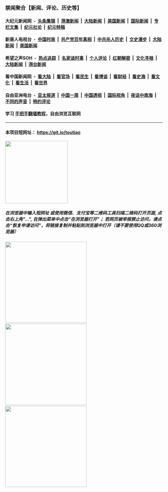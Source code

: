 ### 禁闻聚合【新闻、评论、历史等】

#### 大纪元新闻网 &nbsp;-&nbsp; [头条集锦](indexes/E头条集锦.md?t=02242102) &nbsp;|&nbsp; [港澳新闻](indexes/E港澳新闻.md?t=02242102)  &nbsp;|&nbsp; [大陆新闻](indexes/E大陆新闻.md?t=02242102) &nbsp;|&nbsp; [美国新闻](indexes/E美国新闻.md?t=02242102) &nbsp;|&nbsp; [国际新闻](indexes/E国际新闻.md?t=02242102) &nbsp;|&nbsp; [专栏文集](indexes/E专栏文集.md?t=02242102) &nbsp;|&nbsp; [纪元社论](indexes/E纪元社论.md?t=02242102) &nbsp;|&nbsp; [纪元特稿](indexes/E纪元特稿.md?t=02242102) 

#### 新唐人电视台 &nbsp;-&nbsp; [中国时局](indexes/N中国时局.md?t=02242102) &nbsp;|&nbsp; [共产党百年真相](indexes/N共产党百年真相.md?t=02242102) &nbsp;|&nbsp; [中共杀人历史](indexes/N中共杀人历史.md?t=02242102) &nbsp;|&nbsp; [文史漫步](indexes/N文史漫步.md?t=02242102) &nbsp;|&nbsp; [大陆新闻](indexes/N大陆新闻.md?t=02242102) &nbsp;|&nbsp; [美国新闻](indexes/N美国新闻.md?t=02242102)

#### 希望之声SOH &nbsp;-&nbsp; [热点追踪](indexes/H热点追踪.md?t=02242102) &nbsp;|&nbsp; [名家谈时事](indexes/H名家谈时事.md?t=02242102) &nbsp;|&nbsp; [个人评论](indexes/H个人评论.md?t=02242102)  &nbsp;|&nbsp; [红朝解密](indexes/H红朝解密.md?t=02242102) &nbsp;|&nbsp; [文化寻根](indexes/H文化寻根.md?t=02242102) &nbsp;|&nbsp; [大陆新闻](indexes/H大陆新闻.md?t=02242102) &nbsp;|&nbsp; [港台新闻](indexes/H港台新闻.md?t=02242102)

#### 看中国新闻网 &nbsp;-&nbsp; [看大陆](indexes/S看大陆.md?t=02242102) &nbsp;|&nbsp; [看官场](indexes/S看官场.md?t=02242102) &nbsp;|&nbsp; [看民生](indexes/S看民生.md?t=02242102)  &nbsp;|&nbsp; [看博谈](indexes/S看博谈.md?t=02242102) &nbsp;|&nbsp; [看财经](indexes/S看财经.md?t=02242102) &nbsp;|&nbsp; [看史海](indexes/S看史海.md?t=02242102) &nbsp;|&nbsp; [看文化](indexes/S看文化.md?t=02242102) &nbsp;|&nbsp; [看生活](indexes/S看生活.md?t=02242102) &nbsp;|&nbsp; [看世界](indexes/S看世界.md?t=02242102)

#### 自由亚洲电台 &nbsp;-&nbsp; [亚太报道](indexes/R亚太报道.md?t=02242102) &nbsp;|&nbsp; [中国一周](indexes/R中国一周.md?t=02242102) &nbsp;|&nbsp; [中国透视](indexes/R中国透视.md?t=02242102)  &nbsp;|&nbsp; [国际视角](indexes/R国际视角.md?t=02242102) &nbsp;|&nbsp; [夜话中南海](indexes/R夜话中南海.md?t=02242102) &nbsp;|&nbsp; [不同的声音](indexes/R不同的声音.md?t=02242102) &nbsp;|&nbsp; [特约评论](indexes/R特约评论.md?t=02242102)

#### 学习 [手把手翻墙教程](https://github.com/gfw-breaker/guides/wiki)，自由浏览互联网

----

#### 本项目短网址： https://git.io/toutiao
<img src="https://raw.githubusercontent.com/gfw-breaker/banned-news/master/scripts/img/qr.png" width="200px"/>  

##### 在浏览器中输入短网址 或使用微信、支付宝等二维码工具扫描二维码打开页面, 点击右上角"...", 在弹出菜单中点击“在浏览器打开”； 若网页被举报禁止访问，请点击“恢复申请访问”，将链接复制并粘贴到浏览器中打开（请不要使用QQ或360浏览器）

<img src="https://raw.githubusercontent.com/gfw-breaker/banned-news/master/scripts/img/1.png" width="260px"/> &nbsp; <img src="https://raw.githubusercontent.com/gfw-breaker/banned-news/master/scripts/img/2.png" width="260px"/> &nbsp; <img src="https://raw.githubusercontent.com/gfw-breaker/banned-news/master/scripts/img/3.png" width="260px"/>
